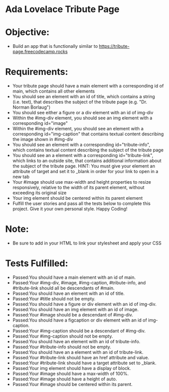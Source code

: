 # Ada Lovelace Tribute Page

# Objective: 
- Build an app that is functionally similar to https://tribute-page.freecodecamp.rocks

# Requirements:
- Your tribute page should have a main element with a corresponding id of main, which contains all other elements
- You should see an element with an id of title, which contains a string (i.e. text), that describes the subject of the tribute page (e.g. "Dr. Norman Borlaug")
- You should see either a figure or a div element with an id of img-div
- Within the #img-div element, you should see an img element with a corresponding id="image"
- Within the #img-div element, you should see an element with a corresponding id="img-caption" that contains textual content describing the image shown in #img-div
- You should see an element with a corresponding id="tribute-info", which contains textual content describing the subject of the tribute page
- You should see an a element with a corresponding id="tribute-link", which links to an outside site, that contains additional information about the subject of the tribute page. HINT: You must give your element an attribute of target and set it to _blank in order for your link to open in a new tab
- Your #image should use max-width and height properties to resize responsively, relative to the width of its parent element, without exceeding its original size
- Your img element should be centered within its parent element
- Fulfill the user stories and pass all the tests below to complete this project. Give it your own personal style. Happy Coding!

# Note: 
- Be sure to add <link rel="stylesheet" href="styles.css"> in your HTML to link your stylesheet and apply your CSS

# Tests Fulfilled:
- Passed:You should have a main element with an id of main.
- Passed:Your #img-div, #image, #img-caption, #tribute-info, and #tribute-link should all be descendants of #main.
- Passed:You should have an element with an id of title.
- Passed:Your #title should not be empty.
- Passed:You should have a figure or div element with an id of img-div.
- Passed:You should have an img element with an id of image.
- Passed:Your #image should be a descendant of #img-div.
- Passed:You should have a figcaption or div element with an id of img-caption.
- Passed:Your #img-caption should be a descendant of #img-div.
- Passed:Your #img-caption should not be empty.
- Passed:You should have an element with an id of tribute-info.
- Passed:Your #tribute-info should not be empty.
- Passed:You should have an a element with an id of tribute-link.
- Passed:Your #tribute-link should have an href attribute and value.
- Passed:Your #tribute-link should have a target attribute set to _blank.
- Passed:Your img element should have a display of block.
- Passed:Your #image should have a max-width of 100%.
- Passed:Your #image should have a height of auto.
- Passed:Your #image should be centered within its parent.

